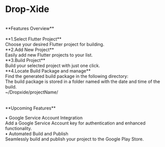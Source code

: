 # Drop-Xide
<br/> 
**Features Overview**
<br/> 
<br/>
**1.Select Flutter Project** <br/> 
Choose your desired Flutter project for building. <br/> 
**2.Add New Project** <br/> 
Easily add new Flutter projects to your list. <br/> 
**3.Build Project** <br/> 
Build your selected project with just one click. <br/> 
**4.Locate Build Package and manage** <br/> 
Find the generated build package in the following directory: <br/> 
The build package is stored in a folder named with the date and time of the build. <br/> 
~/Dropxide/projectName/ <br/> 
<br/> 
<br/> 
**Upcoming Features** <br/> 

• Google Service Account Integration <br/> 
Add a Google Service Account key for authentication and enhanced functionality.<br/> 
• Automated Build and Publish<br/> 
Seamlessly build and publish your project to the Google Play Store.<br/> 
